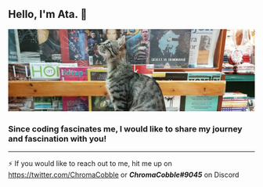 ## Hello, I'm Ata. 👋
![My Image](images/banner.jpg)
### Since coding fascinates me, I would like to share my journey and fascination with you!
---
⚡ If you would like to reach out to me, hit me up on https://twitter.com/ChromaCobble or ***ChromaCobble#9045*** on Discord



<!--
**ChromaCobble/ChromaCobble** is a ✨ _special_ ✨ repository because its `README.md` (this file) appears on your GitHub profile.

Here are some ideas to get you started:

- 🔭 I’m currently working on ...
- 🌱 I’m currently learning ...
- 👯 I’m looking to collaborate on ...
- 🤔 I’m looking for help with ...
- 💬 Ask me about ...
- 📫 How to reach me: ...
- 😄 Pronouns: ...
- ⚡ Fun fact: ...
-->
